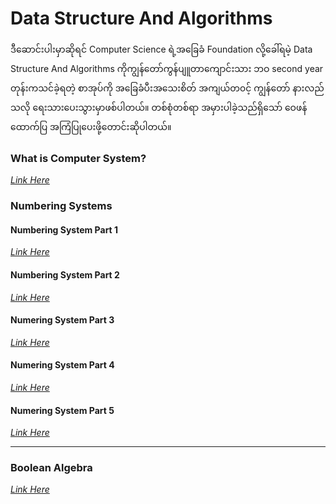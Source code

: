 # Data Structure And Algorithms

ဒီဆောင်းပါးမှာဆိုရင် Computer Science ရဲ့အခြေခံ Foundation လို့ခေါ်ရမဲ့ Data Structure And Algorithms ကိုကျွန်တော်ကွန်ပျူတာကျောင်းသား ဘဝ second year တုန်းကသင်ခဲ့ရတဲ့ စာအုပ်ကို အခြေခံပီးအသေးစိတ် အကျယ်တ၀င့် ကျွန်တော် နားလည်သလို ရေးသားပေးသွားမှာဖစ်ပါတယ်။ တစ်စုံတစ်ရာ အမှားပါခဲ့သည်ရှိသော် ‌ဝေဖန်ထောက်ပြ အကြံပြုပေးဖို့တောင်းဆိုပါတယ်။

### What is Computer System?
*[Link Here](https://github.com/aungsannphyo/Data-Structure-And-Algorithms/blob/main/1-what-is-computer-system/computer-system.md)*

### Numbering Systems
#### Numbering System Part 1
*[Link Here](https://github.com/aungsannphyo/Data-Structure-And-Algorithms/blob/main/2-number-systems/number-system-part-1.md)*

#### Numbering System Part 2
*[Link Here](https://github.com/aungsannphyo/Data-Structure-And-Algorithms/blob/main/2-number-systems/number-system-part-2.md)*

#### Numering System Part 3
*[Link Here](https://github.com/aungsannphyo/Data-Structure-And-Algorithms/blob/main/2-number-systems/number-system-part-3.md)*

#### Numering System Part 4
*[Link Here](https://github.com/aungsannphyo/Data-Structure-And-Algorithms/blob/main/section-1/2-number-systems/number-system-part-4.md)*

#### Numering System Part 5
*[Link Here](https://github.com/aungsannphyo/Data-Structure-And-Algorithms/blob/main/2-number-systems/number-system-part-5.md)*

---

### Boolean Algebra 
*[Link Here](https://github.com/aungsannphyo/Data-Structure-And-Algorithms/blob/main/2-boolean-algebra/boolean-algebra-part-1.md)*
